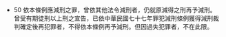 * 50 依本條例應減刑之罪，曾依其他法令減刑者，仍就原減得之刑再予減刑。曾受有期徒刑以上刑之宣告，已依中華民國七十七年罪犯減刑條例獲得減刑裁判確定後再犯罪者，不得依本條例再予減刑。但因過失犯罪者，不在此限。

